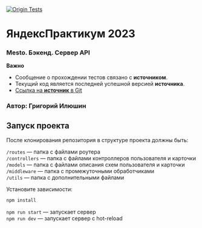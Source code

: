 [![Origin Tests](https://github.com/IlushinGL/express-mesto-gha/actions/workflows/tests-14-sprint.yml/badge.svg)](https://github.com/IlushinGL/express-mesto-gha/actions/workflows/tests-14-sprint.yml)

# ЯндексПрактикум 2023
### Mesto. Бэкенд. Сервер API
**Важно** 
* Сообщение о прохождении тестов связано с **источником**.
* Текущий код является последней успешной версией **источника**.
* [Cсылка на **источник** в Git](https://github.com/IlushinGL/express-mesto-gha)

### Автор: Григорий Илюшин

## Запуск проекта
После клонирования репозитория в структуре проекта должны быть:

`/routes` — папка с файлами роутера  
`/controllers` — папка с файлами контроллеров пользователя и карточки   
`/models` — папка с файлами описания схем пользователя и карточки  
`/middleware` — папка с промежуточными обработчиками  
`/utils` — папка с дополнительными файлами 

Установите зависимости:

```bash
npm install
```

`npm run start` — запускает сервер   
`npm run dev` — запускает сервер с hot-reload
